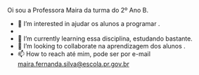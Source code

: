 Oi sou a  Professora  Maira da  turma  do  2º  Ano  B.
- 👀 I’m interested in  ajudar  os alunos  a  programar .
- 
- 🌱 I’m currently learning  essa disciplina, estudando bastante.
- 💞️ I’m looking to collaborate  na aprendizagem dos alunos .
- 📫 How to reach até mim, pode ser por e-mail maira.fernanda.silva@escola.pr.gov.br

<!---
ProfessoraMaira/ProfessoraMaira is a ✨ special ✨ repository because its `README.md` (this file) appears on your GitHub profile.
You can click the Preview link to take a look at your changes.
--->
